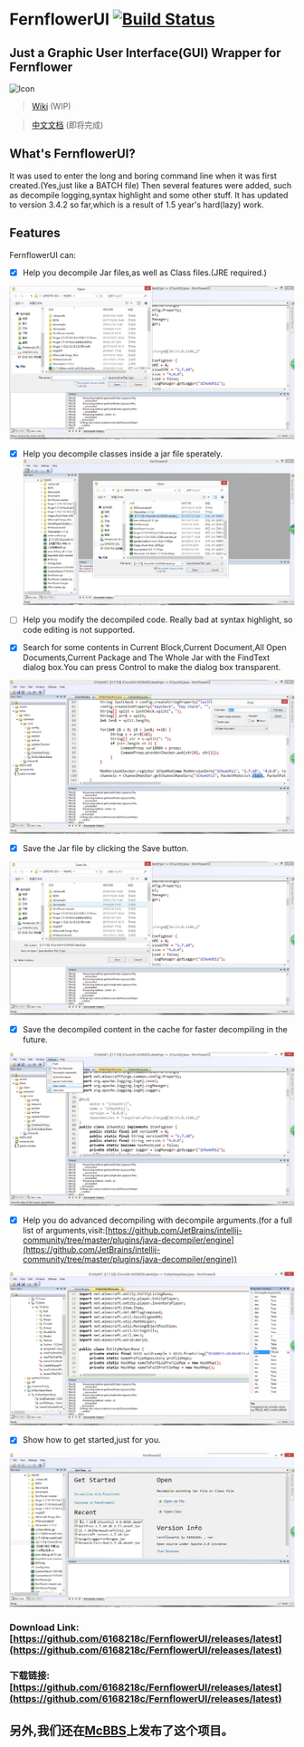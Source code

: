 ﻿# FernflowerUI [![Build Status](https://travis-ci.com/6168218c/FernflowerUI.svg?branch=MFC)](https://travis-ci.com/6168218c/FernflowerUI)
## Just a Graphic User Interface(GUI) Wrapper for Fernflower

![Icon](https://raw.githubusercontent.com/6168218c/FernflowerUI/MFC/FernflowerUI_MFC/UsingImages/FernFlowerUI_MFC.ico)

>[Wiki](https://github.com/6168218c/FernflowerUI/wiki) (WIP)

>[中文文档](https://github.com/6168218c/FernflowerUI/wiki) (即将完成)

## What's FernflowerUI?
It was used to enter the long and boring command line when it was first created.(Yes,just like a BATCH file)
Then several features were added, such as decompile logging,syntax highlight and some other stuff.
It has updated to version 3.4.2 so far,which is a result of 1.5 year's hard(lazy) work.

## Features
FernflowerUI can:

- [x] Help you decompile Jar files,as well as Class files.(JRE required.)

![Image](https://raw.githubusercontent.com/6168218c/FernflowerUI/MFC/FernflowerUI_MFC/UsingImages/OpenFile.jpg)

- [x] Help you decompile classes inside a jar file sperately.
![Image](https://raw.githubusercontent.com/6168218c/FernflowerUI/MFC/FernflowerUI_MFC/UsingImages/DecompInsideJar.jpg)

- [ ] Help you modify the decompiled code.
Really bad at syntax highlight, so code editing is not supported.

- [x] Search for some contents in Current Block,Current Document,All Open Documents,Current Package and The Whole Jar with the FindText dialog box.You can press Control to make the dialog box transparent.

![Image](https://raw.githubusercontent.com/6168218c/FernflowerUI/MFC/FernflowerUI_MFC/UsingImages/FindText.jpg)

- [x] Save the Jar file by clicking the Save button.

![Image](https://raw.githubusercontent.com/6168218c/FernflowerUI/MFC/FernflowerUI_MFC/UsingImages/SaveJar.jpg)

- [x] Save the decompiled content in the cache for faster decompiling in the future.

![Image](https://raw.githubusercontent.com/6168218c/FernflowerUI/MFC/FernflowerUI_MFC/UsingImages/Cache.jpg)

- [x] Help you do advanced decompiling with decompile arguments.(for a full list of arguments,visit:[https://github.com/JetBrains/intellij-community/tree/master/plugins/java-decompiler/engine](https://github.com/JetBrains/intellij-community/tree/master/plugins/java-decompiler/engine))

![Image](https://raw.githubusercontent.com/6168218c/FernflowerUI/MFC/FernflowerUI_MFC/UsingImages/ViewUpdate.jpg)


- [x] Show how to get started,just for you.

![Image](https://raw.githubusercontent.com/6168218c/FernflowerUI/MFC/FernflowerUI_MFC/UsingImages/StartPage.jpg)


### Download Link:[https://github.com/6168218c/FernflowerUI/releases/latest](https://github.com/6168218c/FernflowerUI/releases/latest)
### 下载链接:[https://github.com/6168218c/FernflowerUI/releases/latest](https://github.com/6168218c/FernflowerUI/releases/latest)

## 另外,我们还在[McBBS](http://www.mcbbs.net/thread-773809-1-1.html)上发布了这个项目。
